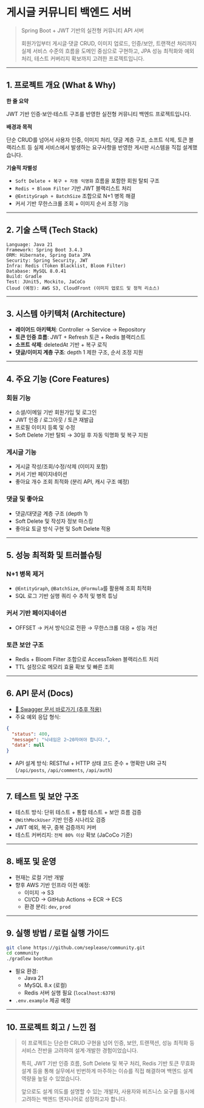 # 게시글 커뮤니티 백엔드 서버

> Spring Boot + JWT 기반의 실전형 커뮤니티 API 서버
>
>
> 회원가입부터 게시글·댓글 CRUD, 이미지 업로드, 인증/보안, 트랜잭션 처리까지 실제 서비스 수준의 흐름을 도메인 중심으로 구현하고, JPA 성능 최적화와 예외 처리, 테스트 커버리지 확보까지 고려한 프로젝트입니다.
>

---

## 1. 프로젝트 개요 (What & Why)

**한 줄 요약**

JWT 기반 인증·보안·테스트 구조를 반영한 실전형 커뮤니티 백엔드 프로젝트입니다.

**배경과 목적**

단순 CRUD를 넘어서 사용자 인증, 이미지 처리, 댓글 계층 구조, 소프트 삭제, 토큰 블랙리스트 등 실제 서비스에서 발생하는 요구사항을 반영한 게시판 시스템을 직접 설계했습니다.

**기술적 차별성**

- `Soft Delete + 복구 + 자동 익명화` 흐름을 포함한 회원 탈퇴 구조
- `Redis + Bloom Filter` 기반 JWT 블랙리스트 처리
- `@EntityGraph + BatchSize` 조합으로 N+1 병목 해결
- 커서 기반 무한스크롤 조회 + 이미지 순서 조정 기능

---

## 2. 기술 스택 (Tech Stack)

```
Language: Java 21
Framework: Spring Boot 3.4.3
ORM: Hibernate, Spring Data JPA
Security: Spring Security, JWT
Infra: Redis (Token Blacklist, Bloom Filter)
Database: MySQL 8.0.41
Build: Gradle
Test: JUnit5, Mockito, JaCoCo
Cloud (예정): AWS S3, CloudFront (이미지 업로드 및 정적 리소스)
```

---

## 3. 시스템 아키텍처 (Architecture)

- **레이어드 아키텍처**: Controller → Service → Repository
- **토큰 인증 흐름**: JWT + Refresh 토큰 + Redis 블랙리스트
- **소프트 삭제**: deletedAt 기반 + 복구 로직
- **댓글/이미지 계층 구조**: depth 1 제한 구조, 순서 조정 지원

---

## 4. 주요 기능 (Core Features)

### 회원 기능

- 소셜/이메일 기반 회원가입 및 로그인
- JWT 인증 / 로그아웃 / 토큰 재발급
- 프로필 이미지 등록 및 수정
- Soft Delete 기반 탈퇴 → 30일 후 자동 익명화 및 복구 지원

### 게시글 기능

- 게시글 작성/조회/수정/삭제 (이미지 포함)
- 커서 기반 페이지네이션
- 좋아요 개수 조회 최적화 (분리 API, 캐시 구조 예정)

### 댓글 및 좋아요

- 댓글/대댓글 계층 구조 (depth 1)
- Soft Delete 및 작성자 정보 마스킹
- 좋아요 토글 방식 구현 및 Soft Delete 적용

---

## 5. 성능 최적화 및 트러블슈팅

### N+1 병목 제거

- `@EntityGraph`, `@BatchSize`, `@Formula`를 활용해 조회 최적화
- SQL 로그 기반 실행 쿼리 수 추적 및 병목 튜닝

### 커서 기반 페이지네이션

- OFFSET → 커서 방식으로 전환 → 무한스크롤 대응 + 성능 개선

### 토큰 보안 구조

- Redis + Bloom Filter 조합으로 AccessToken 블랙리스트 처리
- TTL 설정으로 메모리 효율 확보 및 빠른 조회

---

## 6. API 문서 (Docs)

- [🔗 Swagger 문서 바로가기 (추후 적용)](https://github.com/seplease/community/docs)
- 주요 예외 응답 형식:

```json
{
  "status": 400,
  "message": "닉네임은 2~20자여야 합니다.",
  "data": null
}
```

- API 설계 방식: RESTful + HTTP 상태 코드 준수 + 명확한 URI 규칙 (`/api/posts`, `/api/comments`, `/api/auth`)

---

## 7. 테스트 및 보안 구조

- 테스트 방식: 단위 테스트 + 통합 테스트 + 보안 흐름 검증
- `@WithMockUser` 기반 인증 시나리오 검증
- JWT 예외, 복구, 중복 검증까지 커버
- 테스트 커버리지: `전체 80% 이상` 확보 (JaCoCo 기준)

---

## 8. 배포 및 운영

- 현재는 로컬 기반 개발
- 향후 AWS 기반 인프라 이전 예정:
    - 이미지 → S3
    - CI/CD → GitHub Actions → ECR → ECS
    - 환경 분리: `dev`, `prod`

---

## 9. 실행 방법 / 로컬 실행 가이드

```bash
git clone https://github.com/seplease/community.git
cd community
./gradlew bootRun
```

- 필요 환경:
    - Java 21
    - MySQL 8.x (로컬)
    - Redis 서버 실행 필요 (`localhost:6379`)
- `.env.example` 제공 예정

---

## 10. 프로젝트 회고 / 느낀 점

> 이 프로젝트는 단순한 CRUD 구현을 넘어 인증, 보안, 트랜잭션, 성능 최적화 등 서비스 전반을 고려하여 설계·개발한 경험이었습니다.
>
>
> 특히, JWT 기반 인증 흐름, Soft Delete 및 복구 처리, Redis 기반 토큰 무효화 설계 등을 통해 실무에서 빈번하게 마주하는 이슈를 직접 해결하며 백엔드 설계 역량을 높일 수 있었습니다.
>
> 앞으로도 설계 의도를 설명할 수 있는 개발자, 사용자와 비즈니스 요구를 동시에 고려하는 백엔드 엔지니어로 성장하고자 합니다.
>